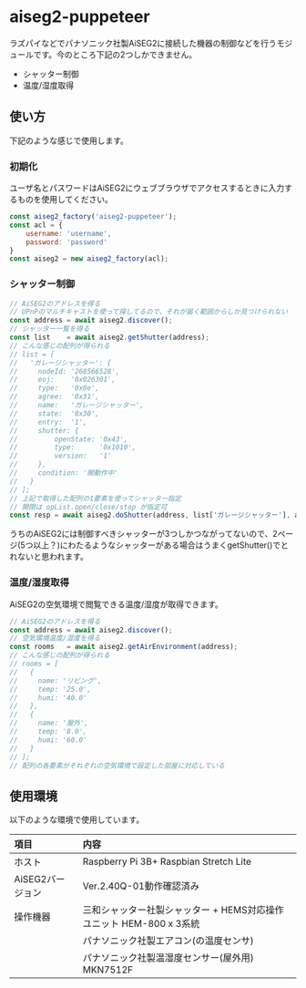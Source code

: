 # aiseg2-puppeteer

ラズパイなどでパナソニック社製AiSEG2に接続した機器の制御などを行うモジュールです。今のところ下記の2つしかできません。

* シャッター制御
* 温度/湿度取得

## 使い方

下記のような感じで使用します。

### 初期化

ユーザ名とパスワードはAiSEG2にウェブブラウザでアクセスするときに入力するものを使用してください。

```JavaScript
const aiseg2_factory('aiseg2-puppeteer');
const acl = {
    username: 'username',
    password: 'password'
}
const aiseg2 = new aiseg2_factory(acl);
```

### シャッター制御

```JavaScript
// AiSEG2のアドレスを得る
// UPnPのマルチキャストを使って探してるので、それが届く範囲からしか見つけられない
const address = await aiseg2.discover();
// シャッター一覧を得る
const list    = await aiseg2.getShutter(address);
// こんな感じの配列が得られる
// list = [
//   'ガレージシャッター': {
//     nodeId: '268566528',
//     eoj:    '0x026301',
//     type:   '0x0e',
//     agree:  '0x31',
//     name:   'ガレージシャッター',
//     state:  '0x30',
//     entry:  '1',
//     shutter: {
//         openState: '0x43',
//         type:      '0x1010',
//         version:   '1'
//     },
//     condition: '開動作中'
//   }
// ];
// 上記で取得した配列の1要素を使ってシャッター指定
// 開閉は opList.open/close/stop が指定可
const resp = await aiseg2.doShutter(address, list['ガレージシャッター'], aiseg2.opList.open);
```

うちのAiSEG2には制御すべきシャッターが3つしかつながってないので、2ページ(5つ以上？)にわたるようなシャッターがある場合はうまくgetShutter()でとれないと思われます。

### 温度/湿度取得

AiSEG2の空気環境で閲覧できる温度/湿度が取得できます。

```JavaScript
// AiSEG2のアドレスを得る
const address = await aiseg2.discover();
// 空気環境温度/湿度を得る
const rooms   = await aiseg2.getAirEnvironment(address);
// こんな感じの配列が得られる
// rooms = [
//   {
//     name: 'リビング',
//     temp: '25.0',
//     humi: '40.0'
//   },
//   {
//     name: '屋外',
//     temp: '8.0',
//     humi: '60.0'
//   }
// ];
// 配列の各要素がそれぞれの空気環境で設定した部屋に対応している
```

## 使用環境
以下のような環境で使用しています。

|項目|内容|
|:----|:--------------------------------------|
|ホスト|Raspberry Pi 3B+ Raspbian Stretch Lite|
|AiSEG2バージョン|Ver.2.40Q-01動作確認済み|
|操作機器|三和シャッター社製シャッター + HEMS対応操作ユニット HEM-800 x 3系統|
||パナソニック社製エアコン(の温度センサ)|
||パナソニック社製温湿度センサー(屋外用) MKN7512F|
